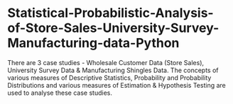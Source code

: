 # Statistical-Probabilistic-Analysis-of-Store-Sales-University-Survey-Manufacturing-data-Python
There are  3 case studies - Wholesale Customer Data (Store Sales), University Survey Data &amp; Manufacturing Shingles Data. The concepts of various measures of Descriptive Statistics, Probability and Probability Distributions and various measures of Estimation &amp; Hypothesis Testing are used to analyse these case studies.
